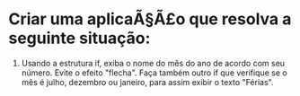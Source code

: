 # Criar uma aplicaÃ§Ã£o que resolva a seguinte situação: #

1. Usando a estrutura if, exiba o nome do mês do ano de acordo com seu número. Evite o efeito "flecha". Faça também outro if que verifique se o mês é julho, dezembro ou janeiro, para assim exibir o texto "Férias".